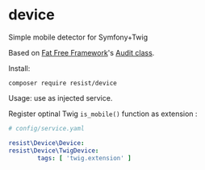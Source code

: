 # device

Simple mobile detector for Symfony+Twig

Based on [Fat Free Framework](https://fatfreeframework.com)'s [Audit class](https://github.com/bcosca/fatfree/blob/master/lib/audit.php).

Install:

`composer require resist/device`

Usage: use as injected service.

Register optinal Twig `is_mobile()` function as extension :

```yaml
# config/service.yaml

resist\Device\Device:
resist\Device\TwigDevice:
        tags: [ 'twig.extension' ]
```        

